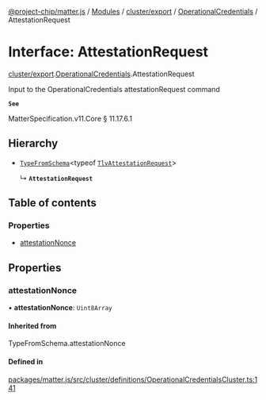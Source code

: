 [@project-chip/matter.js](../README.md) / [Modules](../modules.md) / [cluster/export](../modules/cluster_export.md) / [OperationalCredentials](../modules/cluster_export.OperationalCredentials.md) / AttestationRequest

# Interface: AttestationRequest

[cluster/export](../modules/cluster_export.md).[OperationalCredentials](../modules/cluster_export.OperationalCredentials.md).AttestationRequest

Input to the OperationalCredentials attestationRequest command

**`See`**

MatterSpecification.v11.Core § 11.17.6.1

## Hierarchy

- [`TypeFromSchema`](../modules/tlv_export.md#typefromschema)\<typeof [`TlvAttestationRequest`](../modules/cluster_export.OperationalCredentials.md#tlvattestationrequest)\>

  ↳ **`AttestationRequest`**

## Table of contents

### Properties

- [attestationNonce](cluster_export.OperationalCredentials.AttestationRequest.md#attestationnonce)

## Properties

### attestationNonce

• **attestationNonce**: `Uint8Array`

#### Inherited from

TypeFromSchema.attestationNonce

#### Defined in

[packages/matter.js/src/cluster/definitions/OperationalCredentialsCluster.ts:141](https://github.com/project-chip/matter.js/blob/904d0c9b952b91f28a21803759c5e5c66ee4d272/packages/matter.js/src/cluster/definitions/OperationalCredentialsCluster.ts#L141)
